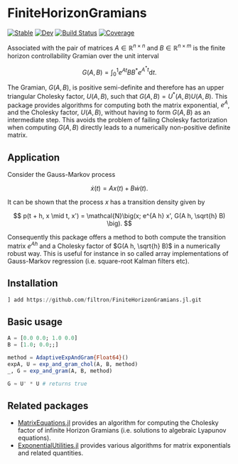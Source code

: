 # FiniteHorizonGramians

[![Stable](https://img.shields.io/badge/docs-stable-blue.svg)](https://filtron.github.io/FiniteHorizonGramians.jl/stable/)
[![Dev](https://img.shields.io/badge/docs-dev-blue.svg)](https://filtron.github.io/FiniteHorizonGramians.jl/dev/)
[![Build Status](https://github.com/filtron/FiniteHorizonGramians.jl/actions/workflows/CI.yml/badge.svg?branch=main)](https://github.com/filtron/FiniteHorizonGramians.jl/actions/workflows/CI.yml?query=branch%3Amain)
[![Coverage](https://codecov.io/gh/filtron/FiniteHorizonGramians.jl/branch/main/graph/badge.svg)](https://codecov.io/gh/filtron/FiniteHorizonGramians.jl)

Associated with the pair of matrices $A \in \mathbb{R}^{n \times n}$ and $B \in \mathbb{R}^{n \times m}$ is the finite horizon controllability Gramian over the unit interval 

$$
G(A, B) = \int_0^1 e^{A t} B B^* e^{A^* t} \mathrm{d} t. 
$$

The Gramian, $G(A, B)$, is positive semi-definite and therefore has an upper triangular Cholesky factor, $U(A, B)$,
such that $G(A, B) = U^*(A, B) U(A, B)$. 
This package provides algorithms for computing both the matrix exponential, $e^A$, and the Cholesky factor, $U(A, B)$,
without having to form $G(A, B)$ as an intermediate step. 
This avoids the problem of failing Cholesky factorization when computing $G(A, B)$ directly leads to a numerically non-positive definite matrix. 

## Application 

Consider the Gauss-Markov process 

$$
\dot{x}(t) = A x(t) + B \dot{w}(t).
$$

It can be shown that the process $x$ has a transition density given by 

$$ 
p(t + h, x \mid t, x') = \mathcal{N}\big(x; e^{A h} x', G(A h, \sqrt{h} B) \big). 
$$

Consequently this package offers a method to both compute the transition matrix $e^{A h}$ and a Cholesky factor of $G(A h, \sqrt{h} B)$ in a numerically robust way.
This is useful for instance in so called array implementations of Gauss-Markov regression (i.e. square-root Kalman filters etc).

## Installation 

```julia 
] add https://github.com/filtron/FiniteHorizonGramians.jl.git
```

## Basic usage 

```julia 
A = [0.0 0.0; 1.0 0.0]
B = [1.0; 0.0;;]

method = AdaptiveExpAndGram{Float64}()
expA, U = exp_and_gram_chol(A, B, method)
_, G = exp_and_gram(A, B, method)

G ≈ U' * U # returns true 
```

## Related packages 
* [MatrixEquations.jl](https://github.com/andreasvarga/MatrixEquations.jl) provides an algorithm for computing the Cholesky factor of infinite Horizon Gramians (i.e. solutions to algebraic Lyapunov equations).
* [ExponentialUtilities.jl](https://github.com/SciML/ExponentialUtilities.jl) provides various algorithms for matrix exponentials and related quantities.
